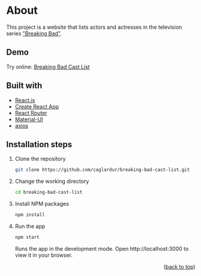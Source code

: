 # About

This project is a website that lists actors and actresses in the television series ["Breaking Bad"](https://www.imdb.com/title/tt0903747/).

## Demo

Try online: [Breaking Bad Cast List](https://breaking-bad-cast-list.vercel.app/)

## Built with

- [React.js](https://reactjs.org/)
- [Create React App](https://create-react-app.dev/)
- [React Router](https://reactrouter.com/)
- [Material-UI](https://mui.com/)
- [axios](https://axios-http.com/)

## Installation steps

1. Clone the repository
   ```sh
   git clone https://github.com/caglardur/breaking-bad-cast-list.git
   ```
2. Change the working directory
   ```sh
   cd breaking-bad-cast-list
   ```
3. Install NPM packages
   ```sh
   npm install
   ```
4. Run the app

   ```js
   npm start
   ```

   Runs the app in the development mode.
   Open http://localhost:3000 to view it in your browser.

<p align="right">(<a href="#top">back to top</a>)</p>
